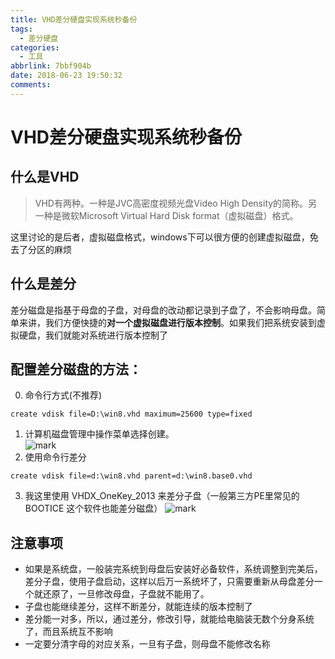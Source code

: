 ```yaml
---
title: VHD差分硬盘实现系统秒备份
tags:
  - 差分硬盘
categories:
  - 工具
abbrlink: 7bbf904b
date: 2018-06-23 19:50:32
comments:
---
```

# VHD差分硬盘实现系统秒备份
## 什么是VHD
>VHD有两种。一种是JVC高密度视频光盘Video High Density的简称。另一种是微软Microsoft Virtual Hard Disk format（虚拟磁盘）格式。  

这里讨论的是后者，虚拟磁盘格式，windows下可以很方便的创建虚拟磁盘，免去了分区的麻烦
## 什么是差分
差分磁盘是指基于母盘的子盘，对母盘的改动都记录到子盘了，不会影响母盘。简单来讲，我们方便快捷的**对一个虚拟磁盘进行版本控制**。如果我们把系统安装到虚拟硬盘，我们就能对系统进行版本控制了

## 配置差分磁盘的方法：  

0. 命令行方式(不推荐)
```
create vdisk file=D:\win8.vhd maximum=25600 type=fixed
```
1. 计算机磁盘管理中操作菜单选择创建。  
![mark](http://p3goxj4ar.bkt.clouddn.com/blog/180623/KC3IE8ljH8.png?imageslim)
2. 使用命令行差分
``` 
create vdisk file=d:\win8.vhd parent=d:\win8.base0.vhd
```
3. 我这里使用 VHDX_OneKey_2013  来差分子盘（一般第三方PE里常见的BOOTICE 这个软件也能差分磁盘）
![mark](http://p3goxj4ar.bkt.clouddn.com/blog/180623/kAI5g7b7kj.png?imageslim)

## 注意事项
* 如果是系统盘，一般装完系统到母盘后安装好必备软件，系统调整到完美后，差分子盘，使用子盘启动，这样以后万一系统坏了，只需要重新从母盘差分一个就还原了，一旦修改母盘，子盘就不能用了。
* 子盘也能继续差分，这样不断差分，就能连续的版本控制了
* 差分能一对多，所以，通过差分，修改引导，就能给电脑装无数个分身系统了，而且系统互不影响
* 一定要分清字母的对应关系，一旦有子盘，则母盘不能修改名称